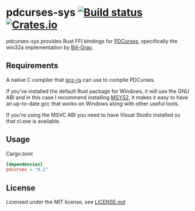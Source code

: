 # pdcurses-sys [![Build status](https://ci.appveyor.com/api/projects/status/7quldtl11lsitu2v?svg=true)](https://ci.appveyor.com/project/ihalila/pdcurses-sys) [![Crates.io](https://img.shields.io/crates/v/pdcurses-sys.svg)](https://crates.io/crates/pdcurses-sys)

pdcurses-sys provides Rust FFI bindings for [PDCurses](http://wmcbrine.com/pdcurses/),
specifically the win32a implementation by [Bill-Gray](https://github.com/Bill-Gray/PDCurses).

## Requirements

A native C compiler that [gcc-rs](http://alexcrichton.com/gcc-rs/gcc/index.html)
can use to compile PDCurses.

If you've installed the default Rust package for Windows, it will use the GNU
ABI and in this case I recommend installing [MSYS2](https://msys2.github.io/),
it makes it easy to have an up-to-date gcc that works on Windows along with
other useful tools.

If you're using the MSVC ABI you need to have Visual Studio installed so that
cl.exe is available.

## Usage

Cargo.toml
```toml
[dependencies]
pdcurses = "0.2"
```

## License

Licensed under the MIT license, see [LICENSE.md](LICENSE.md)
